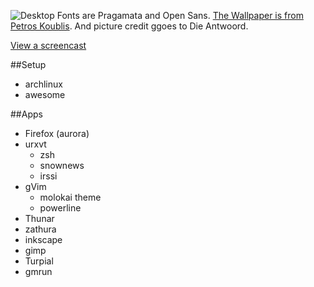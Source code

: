 ![Desktop](http://gniii.org/file/Janv2014.png)
Fonts are Pragamata and Open Sans. [The Wallpaper is from Petros Koublis](http://stampsy.com/5036). And picture credit ggoes to Die Antwoord.

[View a screencast](http://gniii.org/file/screen.gif)

##Setup

- archlinux
- awesome

##Apps

- Firefox (aurora)
- urxvt
  - zsh
  - snownews
  - irssi
- gVim
  - molokai theme
  - powerline
- Thunar
- zathura
- inkscape
- gimp
- Turpial
- gmrun
